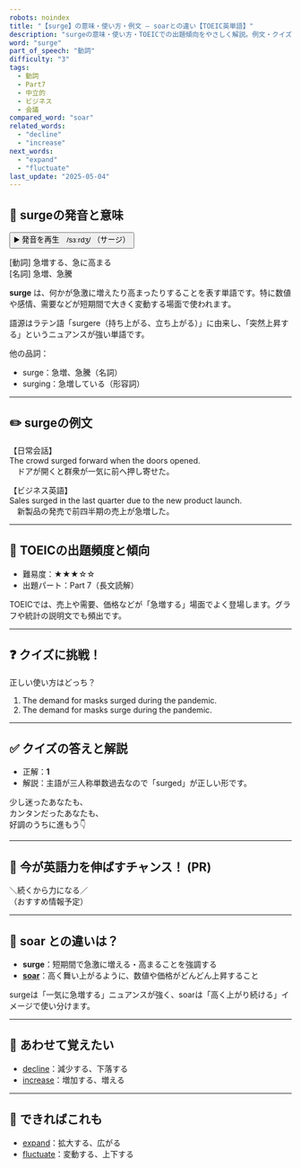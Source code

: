 ```yaml
---
robots: noindex
title: "【surge】の意味・使い方・例文 ― soarとの違い【TOEIC英単語】"
description: "surgeの意味・使い方・TOEICでの出題傾向をやさしく解説。例文・クイズ付きでsoarとの違いもわかりやすく学べます。"
word: "surge"
part_of_speech: "動詞"
difficulty: "3"
tags:
  - 動詞
  - Part7
  - 中立的
  - ビジネス
  - 会議
compared_word: "soar"
related_words:
  - "decline"
  - "increase"
next_words:
  - "expand"
  - "fluctuate"
last_update: "2025-05-04"
---
```


## 🔰 surgeの発音と意味

<button class="play-audio" onclick="playTTS('surge')">
  <span class="play-audio-main">
    ▶️ 発音を再生　/sɜːrdʒ/
  </span>
  <span class="play-audio-sub">
    （サージ）
  </span>
</button>

[動詞] 急増する、急に高まる  
[名詞] 急増、急騰

**surge** は、何かが急激に増えたり高まったりすることを表す単語です。特に数値や感情、需要などが短期間で大きく変動する場面で使われます。

語源はラテン語「surgere（持ち上がる、立ち上がる）」に由来し、「突然上昇する」というニュアンスが強い単語です。

他の品詞：  
- surge：急増、急騰（名詞）
- surging：急増している（形容詞）

---

## ✏️ surgeの例文

【日常会話】  
The crowd surged forward when the doors opened.  
　ドアが開くと群衆が一気に前へ押し寄せた。

【ビジネス英語】  
Sales surged in the last quarter due to the new product launch.  
　新製品の発売で前四半期の売上が急増した。

---

## 🎯 TOEICの出題頻度と傾向

- 難易度：★★★☆☆
- 出題パート：Part 7（長文読解）

TOEICでは、売上や需要、価格などが「急増する」場面でよく登場します。グラフや統計の説明文でも頻出です。

---

## ❓ クイズに挑戦！

正しい使い方はどっち？

1. The demand for masks surged during the pandemic.  
2. The demand for masks surge during the pandemic.

---

## ✅ クイズの答えと解説

- 正解：**1**
- 解説：主語が三人称単数過去なので「surged」が正しい形です。

少し迷ったあなたも、  
カンタンだったあなたも、  
好調のうちに進もう👇️

---

## 🚀 今が英語力を伸ばすチャンス！ (PR)

<div class="info-center">
＼続くから力になる／<br>  
（おすすめ情報予定）
</div>

---

## 🤔  soar との違いは？

- **surge**：短期間で急激に増える・高まることを強調する
- **[soar](/word/soar/)**：高く舞い上がるように、数値や価格がどんどん上昇すること

surgeは「一気に急増する」ニュアンスが強く、soarは「高く上がり続ける」イメージで使い分けます。

---

## 🧩 あわせて覚えたい

- [decline](/word/decline/)：減少する、下落する
- [increase](/word/increase/)：増加する、増える

---

## 📖 できればこれも

- [expand](/word/expand/)：拡大する、広がる
- [fluctuate](/word/fluctuate/)：変動する、上下する

<!-- cvid: aid30_bid33 -->

